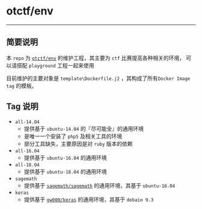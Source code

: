 # otctf/env 
---

## 简要说明

本 `repo` 为 [`otctf/env`](https://hub.docker.com/r/otctf/env) 的维护工程，其主要为 `ctf` 比赛提高各种相关的环境， 可以请搭配 `playground` 工程一起来使用

目前维护的主要对象是 `template\Dockerfile.j2` ，其构成了所有`Docker Image tag` 的模板。

## Tag 说明

- `all-14.04`
	- 提供基于 `ubuntu-14.04` 的『尽可能全』的通用环境
	- 是唯一一个安装了 `php5` 及相关工具的环境
	- 部分工具缺失，主要原因是对 `ruby` 版本的依赖
- `all-16.04`
	- 提供基于 `ubuntu-16.04` 的通用环境
- `all-18.04`
	- 提供基于 `ubuntu-18.04` 的通用环境
- `sagemath`
	- 提供基于 [`sagemath/sagemath`](https://hub.docker.com/r/sagemath/sagemath/) 的通用环境，其基于 `ubuntu-16.04`
- `keras`
  - 提供基于 [`gw000/keras`](https://hub.docker.com/r/gw000/keras/) 的通用环境，其基于 `debain 9.3`